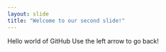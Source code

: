 ```yaml
---
layout: slide
title: "Welcome to our second slide!"
---
```

Hello world of GitHub
Use the left arrow to go back!
